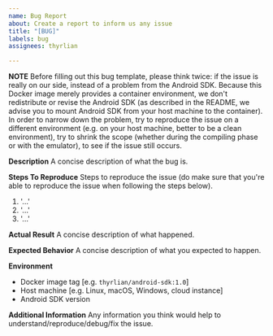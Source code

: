 ```yaml
---
name: Bug Report
about: Create a report to inform us any issue
title: "[BUG]"
labels: bug
assignees: thyrlian

---
```


**NOTE**
Before filling out this bug template, please think twice: if the issue is really on our side, instead of a problem from the Android SDK.  Because this Docker image merely provides a container environment, we don't redistribute or revise the Android SDK (as described in the README, we advise you to mount Android SDK from your host machine to the container).  In order to narrow down the problem, try to reproduce the issue on a different environment (e.g. on your host machine, better to be a clean environment), try to shrink the scope (whether during the compiling phase or with the emulator), to see if the issue still occurs.

**Description**
A concise description of what the bug is.

**Steps To Reproduce**
Steps to reproduce the issue (do make sure that you're able to reproduce the issue when following the steps below).
1. '...'
2. '...'
3. '...'

**Actual Result**
A concise description of what happened.

**Expected Behavior**
A concise description of what you expected to happen.

**Environment**
 - Docker image tag [e.g. `thyrlian/android-sdk:1.0`]
 - Host machine [e.g. Linux, macOS, Windows, cloud instance]
 - Android SDK version

**Additional Information**
Any information you think would help to understand/reproduce/debug/fix the issue.
